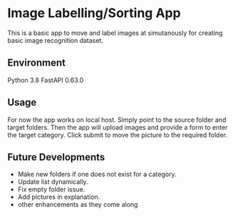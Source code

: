# Image Labelling/Sorting App

This is a basic app to move and label images at simutanously for creating basic image recognition dataset.

## Environment
Python 3.8
FastAPI 0.63.0

## Usage
For now the app works on local host. Simply point to the source folder and target folders. Then the app will upload images and provide a form to enter the target category. Click submit to move the picture to the required folder.

## Future Developments
* Make new folders if one does not exist for a category.
* Update list dynamically.
* Fix empty folder issue.
* Add pictures in explanation.
* other enhancements as they come along
